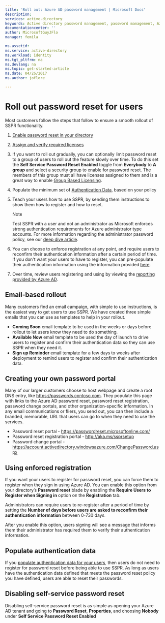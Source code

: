 ```yaml
---
title: 'Roll out: Azure AD password management | Microsoft Docs'
description: 
services: active-directory
keywords: Active directory password management, password management, Azure AD self service password reset
documentationcenter: ''
author: MicrosoftGuyJFlo
manager: femila

ms.assetid: 
ms.service: active-directory
ms.workload: identity
ms.tgt_pltfrm: na
ms.devlang: na
ms.topic: get-started-article
ms.date: 04/26/2017
ms.author: joflore

---
```

# Roll out password reset for users

Most customers follow the steps that follow to ensure a smooth rollout of SSPR functionality.

1. [Enable password reset in your directory](active-directory-passwords-quick-start.md)
2. [Assign and verify required licenses](active-directory-passwords-licensing.md)
3. If you want to roll out gradually, you can optionally limit password reset to a group of users to roll out the feature slowly over time. To do this set the **Self Service Password Reset Enabled** toggle from **Everybody** to **A group** and select a security group to enable for password reset. The members of this group must all have licenses assigned to them and is a great way to enable [Group Based Licensing](active-directory-passwords-licensing.md#enable-group-or-user-based-licensing).
4. Populate the minimum set of [Authentication Data](active-directory-passwords-data.md), based on your policy
5. Teach your users how to use SSPR, by sending them instructions to show them how to register and how to reset.
    > [!NOTE]
    > Test SSPR with a user and not an administrator as Microsoft enforces strong authentication requirements for Azure administrator type accounts. For more information regarding the administrator password policy, see our [deep dive article](active-directory-passwords-deepdive.md).

6. You can choose to enforce registration at any point, and require users to reconfirm their authentication information after a certain period of time. If you don't want your users to have to register, you can pre-populate their authentication information using the information provided [here](active-directory-passwords-data.md).
7. Over time, review users registering and using by viewing the [reporting provided by Azure AD](active-directory-passwords-reporting.md).

## Email-based rollout

Many customers find an email campaign, with simple to use instructions, is the easiest way to get users to use SSPR. We have created three simple emails that you can use as templates to help in your rollout.

* **Coming Soon** email template to be used in the weeks or days before rollout to let users know they need to do something.
* **Available Now** email template to be used the day of launch to drive users to register and confirm their authentication data so they can use SSPR when they need it.
* **Sign up Reminder** email template for a few days to weeks after deployment to remind users to register and confirm their authentication data.

## Creating your own password portal

Many of our larger customers choose to host webpage and create a root DNS entry, like https://passwords.contoso.com. They populate this page with links to the Azure AD password reset, password reset registration, password change portals, and other organization-specific information. In any email communications or fliers, you send out, you can then include a branded, memorable, URL that users can go to when they need to use the services.

* Password reset portal - https://passwordreset.microsoftonline.com/
* Password reset registration portal - http://aka.ms/ssprsetup
* Password change portal - https://account.activedirectory.windowsazure.com/ChangePassword.aspx

## Using enforced registration

If you want your users to register for password reset, you can force them to register when they sign in using Azure AD. You can enable this option from your directory’s **Password reset** blade by enabling the **Require Users to Register when Signing in** option on the **Registration** tab.

Administrators can require users to re-register after a period of time by setting the **Number of days before users are asked to reconfirm their authentication information** between 0-730 days.

After you enable this option, users signing will see a message that informs them their administrator has required them to verify their authentication information.

## Populate authentication data

If you [populate authentication data for your users](active-directory-passwords-data.md#deploying-password-reset-without-requiring-end-user), then users do not need to register for password reset before being able to use SSPR. As long as users have the authentication data defined that meets the password reset policy you have defined, users are able to reset their passwords.

## Disabling self-service password reset

Disabling self-service password reset is as simple as opening your Azure AD tenant and going to **Password Reset**, **Properties**, and choosing **Nobody** under **Self Service Password Reset Enabled**